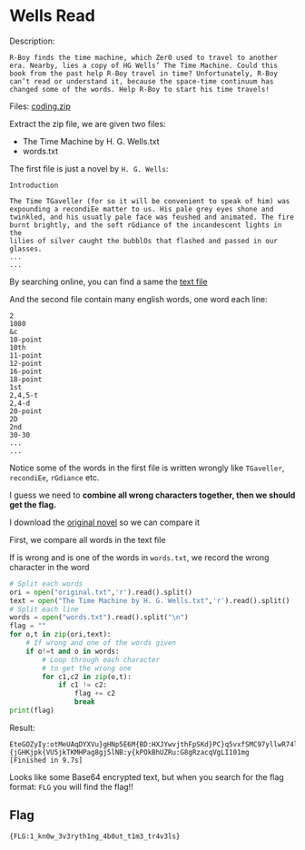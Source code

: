 # Wells Read
Description:
```
R-Boy finds the time machine, which Zer0 used to travel to another era. Nearby, lies a copy of HG Wells’ The Time Machine. Could this book from the past help R-Boy travel in time? Unfortunately, R-Boy can’t read or understand it, because the space-time continuum has changed some of the words. Help R-Boy to start his time travels!
```
Files: [coding.zip](coding.zip)

Extract the zip file, we are given two files:
- The Time Machine by H. G. Wells.txt
- words.txt

The first file is just a novel by `H. G. Wells`:
```
Introduction

The Time TGaveller (for so it will be convenient to speak of him) was
expounding a recondiEe matter to us. His pale grey eyes shone and
twinkled, and his usuatly pale face was feushed and animated. The fire
burnt brightly, and the soft rGdiance of the incandescent lights in the
lilies of silver caught the bubblOs that flashed and passed in our
glasses.
...
...
```

By searching online, you can find a same the [text file](http://www.gutenberg.org/files/35/35-0.txt)

And the second file contain many english words, one word each line:
```
2
1080
&c
10-point
10th
11-point
12-point
16-point
18-point
1st
2,4,5-t
2,4-d
20-point
2D
2nd
30-30
...
...
```

Notice some of the words in the first file is written wrongly like `TGaveller`, `recondiEe`, `rGdiance` etc.

I guess we need to **combine all wrong characters together, then we should get the flag.**

I download the [original novel](http://www.gutenberg.org/files/35/35-0.txt) so we can compare it

First, we compare all words in the text file

If is wrong and is one of the words in `words.txt`, we record the wrong character in the word

```py
# Split each words
ori = open("original.txt",'r').read().split()
text = open("The Time Machine by H. G. Wells.txt",'r').read().split()
# Split each line
words = open("words.txt").read().split("\n")
flag = ""
for o,t in zip(ori,text):
	# If wrong and one of the words given
	if o!=t and o in words:
		# Loop through each character 
		# to get the wrong one
		for c1,c2 in zip(o,t):
			if c1 != c2:	
				flag += c2
				break
print(flag)
```
Result:
```
EteGOZyIy:otMeUAqDYXVu}gHNp5E6M{BD:HXJYwvjthFpSKd}PC}q5vxfSMC97yllwR74lXl{bSYMLY5{VtZ4{q{RwdP:pNv4AnK43XSl2:FF231hHCwGKQ{sppwhjiyBXy85tp0eM3DvPUwkBIwMFM5JDm7cENCr{DDNqit9rms1kCxHyDaBb68gk{V0x1BieU0H{gUV2_tSJsIbxIE{HIoAFw0p0ZvpPmZu5b}I5UEeH9dSep:Vd_otv1Ouu_LK8{6G_V2o8ga}xj0T29VlC5a0wmU8Ph{5WxJ0M4FCs5JsQq:j38vzR3RFroDXvfBq{EYKdIEARz{6IV34iVIF98aqbaa{Av:9mYAAE8gv}uOiiGYoxbWS101GdyIV:A63c}fO{BMH8WU_b5j{je61W{HkGaqmgkel{5Lf{7lRqNPvl9aXp4vpiw6x38}kOGjcoOMFtQLM847e}uU_s:lqrs:MK_baDC:Rku197CAVdq_r_TDODqLNJ8b_LQy:F:kb{}zcKvajYFVKlebq2zc{Yp_}wqLlVV6odWO7I}252f1J{H}BOQ7h5s4OjoZAhjY{FLG:1_kn0w_3v3ryth1ng_4b0ut_t1m3_tr4v3ls0:w8Wj_SJeGS_og{6k{6NshxTn:INYHC0Fz{:jpXQB28ZksKq{rsEOzF}TaYFXRZ:MA83{TjL04zO{Onxaldtlw6Aquq89K_1ofz1QzQcLjevV{Xlz3v6:BFU1TCwOqVof2kg{s6v4jSXLJSHauo8y:06CMaS:h:UBx4BCKVLj}gRrYoPSAAHtz61cAvL:Dgatm9IyGc2u1j2lJEJoT{uMvU25xmiEN9CkJB4o_zRazXalz}BD5CRFzDw6oVPikFrfSazVzHvGJ{9{aQJW}Fd01gf:EGp8{W_Tbrvc{GHT:MheEVmxXYQrxrDLVLmzut{aLIva780ZBJ9YQkTMr}5T}I2aeJxVyqHdeQegTUfU0MUwOZT{8:jD6h{MIb_8m:6qG{YrkLi3FjwPbhTs_567v:QaYF:TpThGe5fTfSXu2eKUHdEeR}1xE0Mscpfa23zTkG6_5q7UV:w2__NBpdILP4nYDhq9X3akDC6LLsHS0i9Lw5ZJF3Ic}K41jn3b6V5zykM134DlyIp:Y_xyfvlW30C0NMqDFmt1{OO:vqoTvaDtwrjKI_l_HW5G0qCpF2qwyiKNCMT3KSmI:bat9:jC7FSN3}ef6TvCLJ0KC56oBMjBFMl0aIqghx5_8yZvOi8zZi0ZT0IK7BVcl9q3dfQbXQs{l6vyH5TkWGJ}}111qZLyx2dpw{4jm495rBJQQ5R2{_hAG{Ztvp:x4XuKeY2tb00{jaigNl_2_tniQA6DA9KUb_{w5Y3uSihQSffi_UmtS4h6:_AX{DrG6Vo4DTfNjkIUw516}BOuXlb8kpxw1WsMsrc{GA}w}G}T7nmOxxa7QT5OGd6G_u_GGXjklQafi_kaAiZ_s:{jGHKjpk{VU5jkTKMHPag8gj5lNB:y{kPOkBhUZRu:G8gRzacqVgLI101mg
[Finished in 9.7s]
```
Looks like some Base64 encrypted text, but when you search for the flag format: `FLG` you will find the flag!!

## Flag
```
{FLG:1_kn0w_3v3ryth1ng_4b0ut_t1m3_tr4v3ls}
```